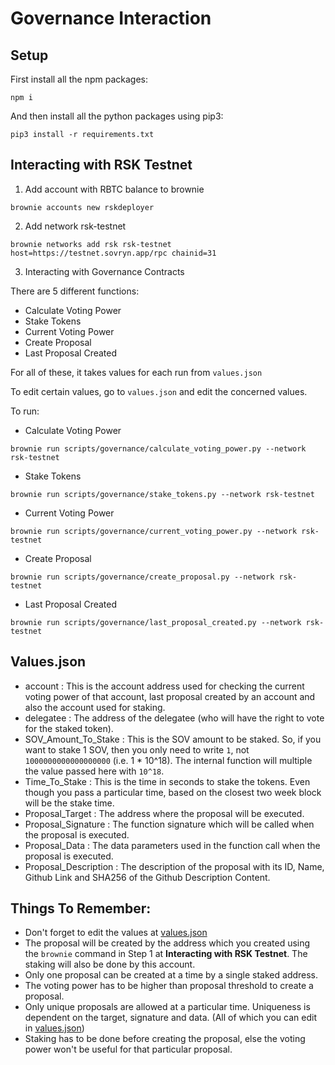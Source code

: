 # Governance Interaction

## Setup

First install all the npm packages:

```
npm i
```

And then install all the python packages using pip3:

```
pip3 install -r requirements.txt
```

## Interacting with RSK Testnet

1. Add account with RBTC balance to brownie

```
brownie accounts new rskdeployer
```

2. Add network rsk-testnet

```
brownie networks add rsk rsk-testnet host=https://testnet.sovryn.app/rpc chainid=31
```

3. Interacting with Governance Contracts

There are 5 different functions:

- Calculate Voting Power
- Stake Tokens
- Current Voting Power
- Create Proposal
- Last Proposal Created

For all of these, it takes values for each run from `values.json`

To edit certain values, go to `values.json` and edit the concerned values.

To run:

- Calculate Voting Power

```
brownie run scripts/governance/calculate_voting_power.py --network rsk-testnet
```

- Stake Tokens

```
brownie run scripts/governance/stake_tokens.py --network rsk-testnet
```

- Current Voting Power

```
brownie run scripts/governance/current_voting_power.py --network rsk-testnet
```

- Create Proposal

```
brownie run scripts/governance/create_proposal.py --network rsk-testnet
```

- Last Proposal Created

```
brownie run scripts/governance/last_proposal_created.py --network rsk-testnet
```

## Values.json

- account : This is the account address used for checking the current voting power of that account, last proposal created by an account and also the account used for staking.
- delegatee : The address of the delegatee (who will have the right to vote for the staked token).
- SOV_Amount_To_Stake : This is the SOV amount to be staked. So, if you want to stake 1 SOV, then you only need to write `1`, not `1000000000000000000` (i.e. 1 \* 10^18). The internal function will multiple the value passed here with `10^18`.
- Time_To_Stake : This is the time in seconds to stake the tokens. Even though you pass a particular time, based on the closest two week block will be the stake time.
- Proposal_Target : The address where the proposal will be executed.
- Proposal_Signature : The function signature which will be called when the proposal is executed.
- Proposal_Data : The data parameters used in the function call when the proposal is executed.
- Proposal_Description : The description of the proposal with its ID, Name, Github Link and SHA256 of the Github Description Content.

## Things To Remember:

- Don't forget to edit the values at [values.json](./values.json)
- The proposal will be created by the address which you created using the `brownie` command in Step 1 at **Interacting with RSK Testnet**. The staking will also be done by this account.
- Only one proposal can be created at a time by a single staked address.
- The voting power has to be higher than proposal threshold to create a proposal.
- Only unique proposals are allowed at a particular time. Uniqueness is dependent on the target, signature and data. (All of which you can edit in [values.json](./values.json))
- Staking has to be done before creating the proposal, else the voting power won't be useful for that particular proposal.
